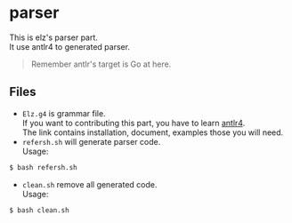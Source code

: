 # parser
This is elz's parser part.<br>
It use antlr4 to generated parser.<br>
> Remember antlr's target is Go at here.
## Files
- `Elz.g4` is grammar file.<br>
If you want to contributing this part,
you have to learn [antlr4](http://www.antlr.org/).<br>
The link contains installation, document, examples those you will need.
- `refersh.sh` will generate parser code.<br>
Usage:
```bash
$ bash refersh.sh
```
- `clean.sh` remove all generated code.<br>
Usage:
```bash
$ bash clean.sh
```
